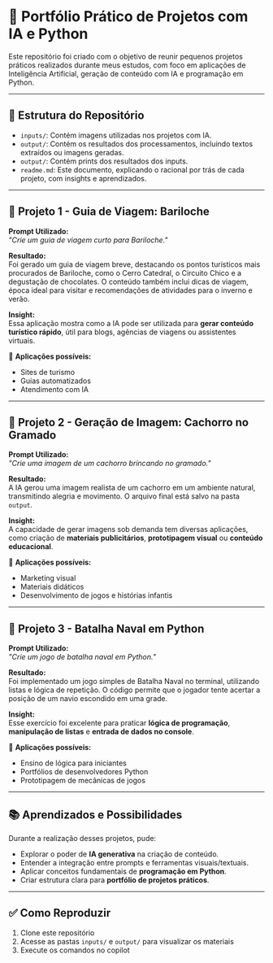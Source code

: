 # 🧠 Portfólio Prático de Projetos com IA e Python

Este repositório foi criado com o objetivo de reunir pequenos projetos práticos realizados durante meus estudos, com foco em aplicações de Inteligência Artificial, geração de conteúdo com IA e programação em Python.

---

## 📁 Estrutura do Repositório

- `inputs/`: Contém imagens utilizadas nos projetos com IA.
- `output/`: Contém os resultados dos processamentos, incluindo textos extraídos ou imagens geradas.
- `output/`: Contém prints dos resultados dos inputs.
- `readme.md`: Este documento, explicando o racional por trás de cada projeto, com insights e aprendizados.

---

## 📍 Projeto 1 - Guia de Viagem: Bariloche

**Prompt Utilizado:**  
*"Crie um guia de viagem curto para Bariloche."*

**Resultado:**  
Foi gerado um guia de viagem breve, destacando os pontos turísticos mais procurados de Bariloche, como o Cerro Catedral, o Circuito Chico e a degustação de chocolates. O conteúdo também inclui dicas de viagem, época ideal para visitar e recomendações de atividades para o inverno e verão.

**Insight:**  
Essa aplicação mostra como a IA pode ser utilizada para **gerar conteúdo turístico rápido**, útil para blogs, agências de viagens ou assistentes virtuais.

📌 **Aplicações possíveis:**  
- Sites de turismo  
- Guias automatizados  
- Atendimento com IA

---

## 🐶 Projeto 2 - Geração de Imagem: Cachorro no Gramado

**Prompt Utilizado:**  
*"Crie uma imagem de um cachorro brincando no gramado."*

**Resultado:**  
A IA gerou uma imagem realista de um cachorro em um ambiente natural, transmitindo alegria e movimento. O arquivo final está salvo na pasta `output`.

**Insight:**  
A capacidade de gerar imagens sob demanda tem diversas aplicações, como criação de **materiais publicitários**, **prototipagem visual** ou **conteúdo educacional**.

📌 **Aplicações possíveis:**  
- Marketing visual  
- Materiais didáticos  
- Desenvolvimento de jogos e histórias infantis

---

## 🚢 Projeto 3 - Batalha Naval em Python

**Prompt Utilizado:**  
*"Crie um jogo de batalha naval em Python."*

**Resultado:**  
Foi implementado um jogo simples de Batalha Naval no terminal, utilizando listas e lógica de repetição. O código permite que o jogador tente acertar a posição de um navio escondido em uma grade.

**Insight:**  
Esse exercício foi excelente para praticar **lógica de programação**, **manipulação de listas** e **entrada de dados no console**.

📌 **Aplicações possíveis:**  
- Ensino de lógica para iniciantes  
- Portfólios de desenvolvedores Python  
- Prototipagem de mecânicas de jogos

---

## 📚 Aprendizados e Possibilidades

Durante a realização desses projetos, pude:

- Explorar o poder de **IA generativa** na criação de conteúdo.
- Entender a integração entre prompts e ferramentas visuais/textuais.
- Aplicar conceitos fundamentais de **programação em Python**.
- Criar estrutura clara para **portfólio de projetos práticos**.

---

## ✅ Como Reproduzir

1. Clone este repositório
2. Acesse as pastas `inputs/` e `output/` para visualizar os materiais
3. Execute os comandos no copilot
